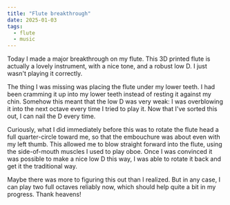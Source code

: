 ```yaml
---
title: "Flute breakthrough"
date: 2025-01-03
tags:
  - flute
  - music
---
```


Today I made a major breakthrough on my flute.
This 3D printed flute is actually a lovely instrument,
with a nice tone, and a robust low D.
I just wasn't playing it correctly.

The thing I was missing was placing the flute under my lower teeth.
I had been cramming it up into my lower teeth instead of resting it against my chin.
Somehow this meant that the low D was very weak:
I was overblowing it into the next octave every time I tried to play it.
Now that I've sorted this out,
I can nail the D every time.

Curiously, what I did immediately before this
was to rotate the flute head a full quarter-circle toward me,
so that the embouchure was about even with my left thumb.
This allowed me to blow straight forward into the flute,
using the side-of-mouth muscles I used to play oboe.
Once I was convinced it was possible to make a nice low D this way,
I was able to rotate it back and get it the traditional way.

Maybe there was more to figuring this out than I realized.
But in any case, I can play two full octaves reliably now,
which should help quite a bit in my progress.
Thank heavens!

